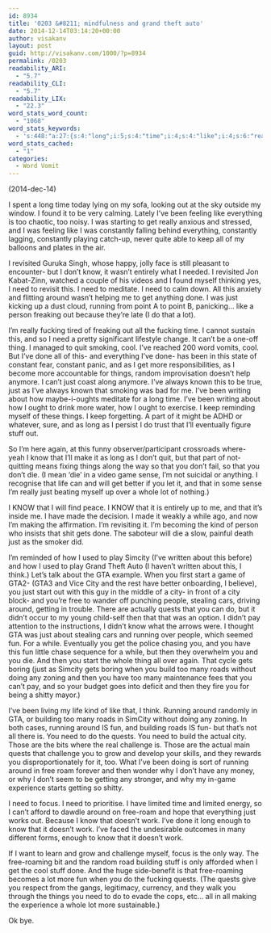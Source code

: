 ```yaml
---
id: 8934
title: '0203 &#8211; mindfulness and grand theft auto'
date: 2014-12-14T03:14:20+00:00
author: visakanv
layout: post
guid: http://visakanv.com/1000/?p=8934
permalink: /0203
readability_ARI:
  - "5.7"
readability_CLI:
  - "5.7"
readability_LIX:
  - "22.3"
word_stats_word_count:
  - "1068"
word_stats_keywords:
  - 's:448:"a:27:{s:4:"long";i:5;s:4:"time";i:4;s:4:"like";i:4;s:6:"really";i:3;s:10:"constantly";i:3;s:4:"keep";i:3;s:4:"know";i:8;s:4:"need";i:9;s:4:"just";i:9;s:7:"running";i:5;s:7:"fucking";i:3;s:4:"cool";i:3;s:6:"things";i:4;s:5:"doesn";i:4;s:5:"stuff";i:3;s:4:"game";i:3;s:5:"whole";i:3;s:7:"simcity";i:3;s:5:"start";i:3;s:4:"city";i:4;s:4:"free";i:5;s:6:"quests";i:5;s:4:"didn";i:3;s:5:"roads";i:3;s:8:"building";i:3;s:9:"challenge";i:3;s:4:"work";i:3;}";'
word_stats_cached:
  - "1"
categories:
  - Word Vomit
---
```

(2014-dec-14)

I spent a long time today lying on my sofa, looking out at the sky outside my window. I found it to be very calming. Lately I’ve been feeling like everything is too chaotic, too noisy. I was starting to get really anxious and stressed, and I was feeling like I was constantly falling behind everything, constantly lagging, constantly playing catch-up, never quite able to keep all of my balloons and plates in the air.

I revisited Guruka Singh, whose happy, jolly face is still pleasant to encounter- but I don’t know, it wasn’t entirely what I needed. I revisited Jon Kabat-Zinn, watched a couple of his videos and I found myself thinking yes, I need to revisit this. I need to meditate. I need to calm down. All this anxiety and flitting around wasn’t helping me to get anything done. I was just kicking up a dust cloud, running from point A to point B, panicking… like a person freaking out because they’re late (I do that a lot).

I’m really fucking tired of freaking out all the fucking time. I cannot sustain this, and so I need a pretty significant lifestyle change. It can’t be a one-off thing. I managed to quit smoking, cool. I’ve reached 200 word vomits, cool. But I’ve done all of this- and everything I’ve done- has been in this state of constant fear, constant panic, and as I get more responsibilities, as I become more accountable for things, random improvisation doesn’t help anymore. I can’t just coast along anymore. I’ve always known this to be true, just as I’ve always known that smoking was bad for me. I’ve been writing about how maybe-i-oughts meditate for a long time. I’ve been writing about how I ought to drink more water, how I ought to exercise. I keep reminding myself of these things. I keep forgetting. A part of it might be ADHD or whatever, sure, and as long as I persist I do trust that I’ll eventually figure stuff out.

So I’m here again, at this funny observer/participant crossroads where- yeah I know that I’ll make it as long as I don’t quit, but that part of not-quitting means fixing things along the way so that you don’t fail, so that you don’t die. (I mean ‘die’ in a video game sense, I’m not suicidal or anything. I recognise that life can and will get better if you let it, and that in some sense I’m really just beating myself up over a whole lot of nothing.)

I KNOW that I will find peace. I KNOW that it is entirely up to me, and that it’s inside me. I have made the decision. I made it weakly a while ago, and now I’m making the affirmation. I’m revisiting it. I’m becoming the kind of person who insists that shit gets done. The saboteur will die a slow, painful death just as the smoker did.

I’m reminded of how I used to play Simcity (I’ve written about this before) and how I used to play Grand Theft Auto (I haven’t written about this, I think.) Let’s talk about the GTA example. When you first start a game of GTA2- (GTA3 and Vice City and the rest have better onboarding, I believe), you just start out with this guy in the middle of a city- in front of a city block- and you’re free to wander off punching people, stealing cars, driving around, getting in trouble. There are actually quests that you can do, but it didn’t occur to my young child-self then that that was an option. I didn’t pay attention to the instructions, I didn’t know what the arrows were. I thought GTA was just about stealing cars and running over people, which seemed fun. For a while. Eventually you get the police chasing you, and you have this fun little chase sequence for a while, but then they overwhelm you and you die. And then you start the whole thing all over again. That cycle gets boring (just as Simcity gets boring when you build too many roads without doing any zoning and then you have too many maintenance fees that you can’t pay, and so your budget goes into deficit and then they fire you for being a shitty mayor.)

I’ve been living my life kind of like that, I think. Running around randomly in GTA, or building too many roads in SimCity without doing any zoning. In both cases, running around IS fun, and building roads IS fun- but that’s not all there is. You need to do the quests. You need to build the actual city. Those are the bits where the real challenge is. Those are the actual main quests that challenge you to grow and develop your skills, and they rewards you disproportionately for it, too. What I’ve been doing is sort of running around in free roam forever and then wonder why I don’t have any money, or why I don’t seem to be getting any stronger, and why my in-game experience starts getting so shitty.

I need to focus. I need to prioritise. I have limited time and limited energy, so I can’t afford to dawdle around on free-roam and hope that everything just works out. Because I know that doesn’t work. I’ve done it long enough to know that it doesn’t work. I’ve faced the undesirable outcomes in many different forms, enough to know that it doesn’t work.

If I want to learn and grow and challenge myself, focus is the only way. The free-roaming bit and the random road building stuff is only afforded when I get the cool stuff done. And the huge side-benefit is that free-roaming becomes a lot more fun when you do the fucking quests. (The quests give you respect from the gangs, legitimacy, currency, and they walk you through the things you need to do to evade the cops, etc… all in all making the experience a whole lot more sustainable.)

Ok bye.